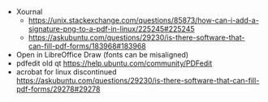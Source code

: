 - Xournal
  - https://unix.stackexchange.com/questions/85873/how-can-i-add-a-signature-png-to-a-pdf-in-linux/225245#225245
  - https://askubuntu.com/questions/29230/is-there-software-that-can-fill-pdf-forms/183968#183968
- Open in LibreOffice Draw (fonts can be misaligned)
- pdfedit old qt https://help.ubuntu.com/community/PDFedit
- acrobat for linux discontinued https://askubuntu.com/questions/29230/is-there-software-that-can-fill-pdf-forms/29278#29278
